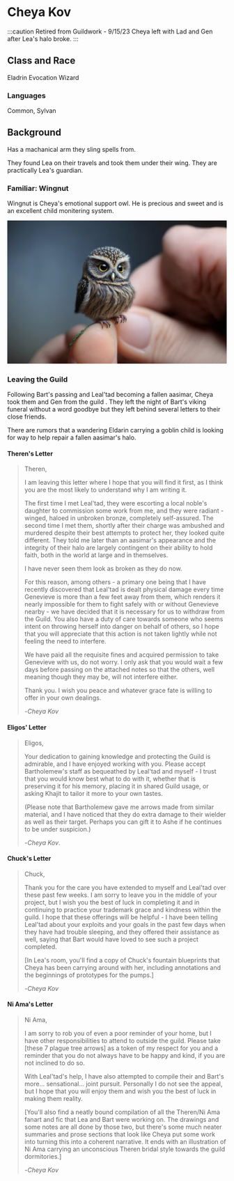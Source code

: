 # Cheya Kov

:::caution Retired from Guildwork - 9/15/23
Cheya left with Lad and Gen after Lea's halo broke.
:::

## Class and Race
Eladrin Evocation Wizard

### Languages
Common, Sylvan

## Background
Has a machanical arm they sling spells from.

They found Lea on their travels and took them under their wing. They are practically Lea's guardian.

### Familiar: Wingnut
Wingnut is Cheya's emotional support owl. He is precious and sweet and is an excellent child monitering system.

![Wingnut](/img/players/companions/wingnut.png)

### Leaving the Guild

Following Bart's passing and Leal'tad becoming a fallen aasimar, Cheya took them and Gen from the guild . They left the night of Bart's viking funeral without a word goodbye but they left behind several letters to their close friends. 

There are rumors that a wandering Eldarin carrying a goblin child is looking for way to help repair a fallen aasimar's halo. 

#### Theren's Letter
> Theren,
> 
> I am leaving this letter where I hope that you will find it first, as I think you are the most likely to understand why I am writing it.
> 
> The first time I met Leal'tad, they were escorting a local noble's daughter to commission some work from me, and they were radiant - winged, haloed in unbroken bronze, completely self-assured. The second time I met them, shortly after their charge was ambushed and murdered despite their best attempts to protect her, they looked quite different. They told me later than an aasimar's appearance and the integrity of their halo are largely contingent on their ability to hold faith, both in the world at large and in themselves.
> 
> I have never seen them look as broken as they do now. 
> 
> For this reason, among others - a primary one being that I have recently discovered that Leal'tad is dealt physical damage every time Genevieve is more than a few feet away from them, which renders it nearly impossible for them to fight safely with or without Genevieve nearby - we have decided that it is necessary for us to withdraw from the Guild. You also have a duty of care towards someone who seems intent on throwing herself into danger on behalf of others, so I hope that you will appreciate that this action is not taken lightly while not feeling the need to interfere.
> 
> We have paid all the requisite fines and acquired permission to take Genevieve with us, do not worry. I only ask that you would wait a few days before passing on the attached notes so that the others, well meaning though they may be, will not interfere either.
> 
> Thank you. I wish you peace and whatever grace fate is willing to offer in your own dealings.
> 
> -*Cheya Kov*

#### Eligos' Letter
> Eligos,
> 
> Your dedication to gaining knowledge and protecting the Guild is admirable, and I have enjoyed working with you. Please accept Bartholemew's staff as bequeathed by Leal'tad and myself - I trust that you would know best what to do with it, whether that is preserving it for his memory, placing it in shared Guild usage, or asking Khajit to tailor it more to your own tastes. 
> 
> (Please note that Bartholemew gave me arrows made from similar material, and I have noticed that they do extra damage to their wielder as well as their target. Perhaps you can gift it to Ashe if he continues to be under suspicion.)
> 
> -*Cheya Kov*. 

#### Chuck's Letter
> Chuck,
> 
> Thank you for the care you have extended to myself and Leal'tad over these past few weeks. I am sorry to leave you in the middle of your project, but I wish you the best of luck in completing it and in continuing to practice your trademark grace and kindness within the guild. I hope that these offerings will be helpful - I have been telling Leal'tad about your exploits and your goals in the past few days when they have had trouble sleeping, and they offered their assistance as well, saying that Bart would have loved to see such a project completed. 
> 
> [In Lea's room, you'll find a copy of Chuck's fountain blueprints that Cheya has been carrying around with her, including annotations and the beginnings of prototypes for the pumps.]
> 
> -*Cheya Kov* 

#### Ni Ama's Letter
> Ni Ama,
> 
> I am sorry to rob you of even a poor reminder of your home, but I have other responsibilities to attend to outside the guild. Please take [these 7 plague tree arrows] as a token of my respect for you and a reminder that you do not always have to be happy and kind, if you are not inclined to do so.
> 
> With Leal'tad's help, I have also attempted to compile their and Bart's more... sensational... joint pursuit. Personally I do not see the appeal, but I hope that you will enjoy them and wish you the best of luck in making them reality.
> 
> [You'll also find a neatly bound compilation of all the Theren/Ni Ama fanart and fic that Lea and Bart were working on. The drawings and some notes are all done by those two, but there's some much neater summaries and prose sections that look like Cheya put some work into turning this into a coherent narrative. It ends with an illustration of Ni Ama carrying an unconscious Theren bridal style towards the guild dormitories.]
> 
> -*Cheya Kov*
